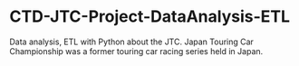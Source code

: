 # CTD-JTC-Project-DataAnalysis-ETL
Data analysis, ETL with Python about the JTC. Japan Touring Car Championship was a former touring car racing series held in Japan.
